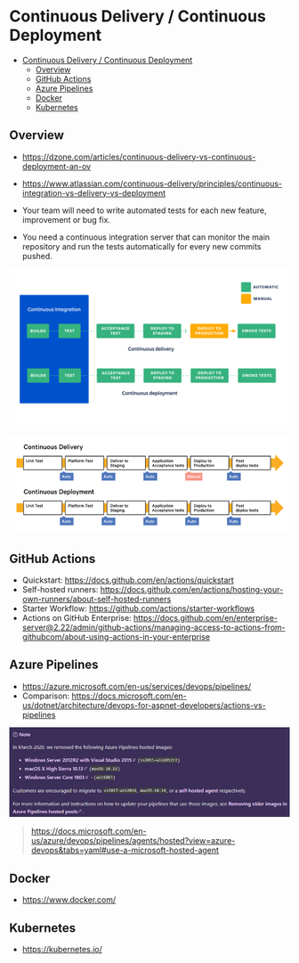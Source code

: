 # Continuous Delivery / Continuous Deployment

- [Continuous Delivery / Continuous Deployment](#continuous-delivery--continuous-deployment)
  - [Overview](#overview)
  - [GitHub Actions](#github-actions)
  - [Azure Pipelines](#azure-pipelines)
  - [Docker](#docker)
  - [Kubernetes](#kubernetes)

## Overview

- https://dzone.com/articles/continuous-delivery-vs-continuous-deployment-an-ov
- https://www.atlassian.com/continuous-delivery/principles/continuous-integration-vs-delivery-vs-deployment

- Your team will need to write automated tests for each new feature, improvement or bug fix.
- You need a continuous integration server that can monitor the main repository and run the tests automatically for every new commits pushed.

![CI/CD](resources/ci_cd.png)

![CI/CD](resources/continuous_diagram.png)

## GitHub Actions

- Quickstart: https://docs.github.com/en/actions/quickstart
- Self-hosted runners: https://docs.github.com/en/actions/hosting-your-own-runners/about-self-hosted-runners
- Starter Workflow: https://github.com/actions/starter-workflows
- Actions on GitHub Enterprise: https://docs.github.com/en/enterprise-server@2.22/admin/github-actions/managing-access-to-actions-from-githubcom/about-using-actions-in-your-enterprise

## Azure Pipelines

- https://azure.microsoft.com/en-us/services/devops/pipelines/
- Comparison: https://docs.microsoft.com/en-us/dotnet/architecture/devops-for-aspnet-developers/actions-vs-pipelines

![Azure Removal Note](resources/azure-pipelines-removed-note.png)
 > https://docs.microsoft.com/en-us/azure/devops/pipelines/agents/hosted?view=azure-devops&tabs=yaml#use-a-microsoft-hosted-agent

## Docker

- https://www.docker.com/

## Kubernetes

- https://kubernetes.io/
